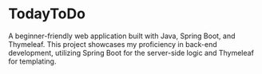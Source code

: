 # TodayToDo
A beginner-friendly web application built with Java, Spring Boot, and Thymeleaf. This project showcases my proficiency in back-end development, utilizing Spring Boot for the server-side logic and Thymeleaf for templating. 
